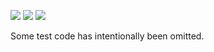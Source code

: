 ![](https://img.shields.io/badge/day%20📅-21-blue)
![](https://img.shields.io/badge/days%20completed-20-red)
![](https://img.shields.io/badge/stars%20⭐-40-yellow)

Some test code has intentionally been omitted.
